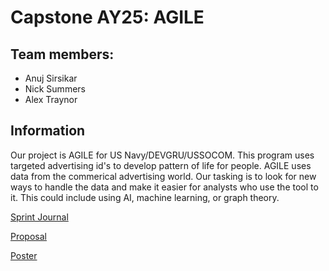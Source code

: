 # Capstone AY25: AGILE

## Team members:
 - Anuj Sirsikar
 - Nick Summers
 - Alex Traynor

## Information
Our project is AGILE for US Navy/DEVGRU/USSOCOM. This program uses targeted advertising id's to develop pattern of life for people. AGILE uses data from the commerical advertising world. Our tasking is to look for new ways to handle the data and make it easier for analysts who use the tool to it. This could include using AI, machine learning, or graph theory.

[Sprint Journal](https://docs.google.com/spreadsheets/d/1rCeUfulx7t37192ixdblj7Zj-lxZOffMgwe7wTrrIPE/edit)

[Proposal](https://docs.google.com/document/d/1V4UjAe2CMdd2DSw9maBQMEpvnar4lvBhqN64I2XJ9v8/edit?tab=t.0)

[Poster](https://drive.google.com/file/d/1dj294S-zXliTWtWwyWAc0gUfLSBMnlvA/view?usp=drive_link)